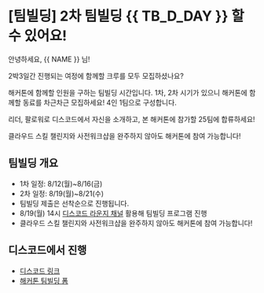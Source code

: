 # [팀빌딩] 2차 팀빌딩 {{ TB_D_DAY }} 할 수 있어요!

안녕하세요, {{ NAME }} 님!

2박3일간 진행되는 여정에 함께할 크루를 모두 모집하셨나요?

해커톤에 함께할 인원을 구하는 팀빌딩 시간입니다. 1차, 2차 시기가 있으니 해커톤에 함께할 동료를 차근차근 모집하세요! 4인 1팀으로 구성합니다.

리더, 팔로워로 디스코드에서 자신을 소개하고, 본 해커톤에 참가할 25팀에 합류하세요!

클라우드 스킬 챌린지와 사전워크샵을 완주하지 않아도 해커톤에 참여 가능합니다!

## 팀빌딩 개요

* 1차 일정: 8/12(월)~8/16(금)
* 2차 일정: 8/19(월)~8/21(수)
* 팀빌딩 제출은 선착순으로 진행됩니다. 
* 8/19(월) 14시 [디스코드 라운지 채널](https://discord.gg/ByKYQfHc) 활용해 팀빌딩 프로그램 진행
* 클라우드 스킬 챌린지와 사전워크샵을 완주하지 않아도 해커톤에 참여 가능합니다!

## 디스코드에서 진행

* [디스코드 링크](https://hgrd.kr/discord)
* [해커톤 팀빌딩 폼](https://forms.office.com/r/HcXNjyZtJg)